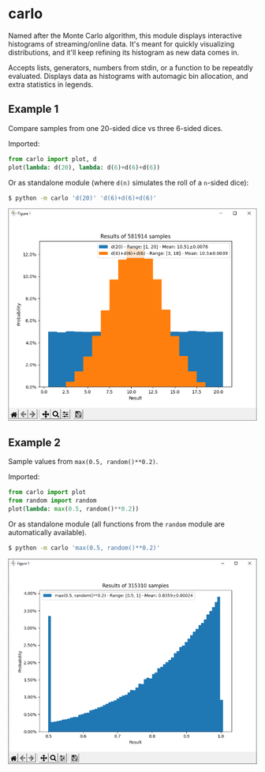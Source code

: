 # carlo

Named after the Monte Carlo algorithm, this module displays interactive histograms of streaming/online data. It's meant for quickly visualizing distributions, and it'll keep refining its histogram as new data comes in.

Accepts lists, generators, numbers from stdin, or a function to be repeatdly evaluated. Displays data as histograms with automagic bin allocation, and extra statistics in legends.

## Example 1

Compare samples from one 20-sided dice vs three 6-sided dices.

Imported:

```python
from carlo import plot, d
plot(lambda: d(20), lambda: d(6)+d(6)+d(6))
```

Or as standalone module (where `d(n)` simulates the roll of a `n`-sided dice):

```bash
$ python -m carlo 'd(20)' 'd(6)+d(6)+d(6)'
```

![example screenshot showing two histograms superimposed](./screenshot1.png)

## Example 2

Sample values from `max(0.5, random()**0.2)`.

Imported:

```python
from carlo import plot
from random import random
plot(lambda: max(0.5, random()**0.2))
```

Or as standalone module (all functions from the `random` module are automatically available).

```bash
$ python -m carlo 'max(0.5, random()**0.2)'
```
    
![example screenshot showing a skewed-looking histogram](./screenshot2.png)
